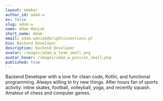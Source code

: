 ```yaml
---
layout: member
author_id: adam-w
ex: false
slug: adam-w
name: Adam Waniak
short_name: Adam
email: adam.waniak@brightinventions.pl
bio: Backend Developer
description: Backend Developer
avatar: /images/adam_w_team_small.png
avatar_hover: /images/adam_w_passion_small.png
published: true
---
```

Backend Developer with a love for clean code, Kotlin, and functional programming. Always willing to try new things. After hours fan of sports activity: inline skates, football, volleyball, yoga, and recently squash. Amateur of chess and computer games.